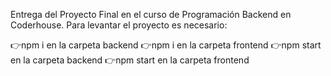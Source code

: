 Entrega del Proyecto Final en el curso de Programación Backend en Coderhouse. Para levantar el proyecto es necesario:

👉npm i en la carpeta backend
👉npm i en la carpeta frontend
👉npm start en la carpeta backend
👉npm start en la carpeta frontend
